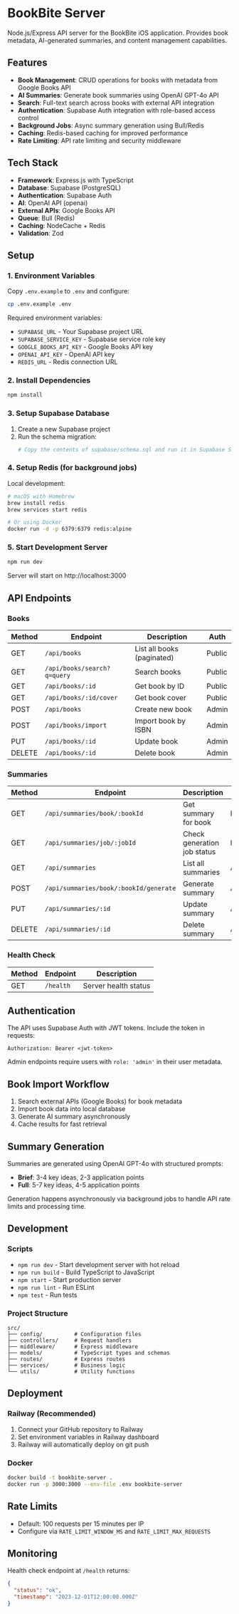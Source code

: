 # BookBite Server

Node.js/Express API server for the BookBite iOS application. Provides book metadata, AI-generated summaries, and content management capabilities.

## Features

- **Book Management**: CRUD operations for books with metadata from Google Books API
- **AI Summaries**: Generate book summaries using OpenAI GPT-4o API
- **Search**: Full-text search across books with external API integration
- **Authentication**: Supabase Auth integration with role-based access control
- **Background Jobs**: Async summary generation using Bull/Redis
- **Caching**: Redis-based caching for improved performance
- **Rate Limiting**: API rate limiting and security middleware

## Tech Stack

- **Framework**: Express.js with TypeScript
- **Database**: Supabase (PostgreSQL)
- **Authentication**: Supabase Auth
- **AI**: OpenAI API (openai)
- **External APIs**: Google Books API
- **Queue**: Bull (Redis)
- **Caching**: NodeCache + Redis
- **Validation**: Zod

## Setup

### 1. Environment Variables

Copy `.env.example` to `.env` and configure:

```bash
cp .env.example .env
```

Required environment variables:
- `SUPABASE_URL` - Your Supabase project URL
- `SUPABASE_SERVICE_KEY` - Supabase service role key
- `GOOGLE_BOOKS_API_KEY` - Google Books API key
- `OPENAI_API_KEY` - OpenAI API key
- `REDIS_URL` - Redis connection URL

### 2. Install Dependencies

```bash
npm install
```

### 3. Setup Supabase Database

1. Create a new Supabase project
2. Run the schema migration:
   ```bash
   # Copy the contents of supabase/schema.sql and run it in Supabase SQL editor
   ```

### 4. Setup Redis (for background jobs)

Local development:
```bash
# macOS with Homebrew
brew install redis
brew services start redis

# Or using Docker
docker run -d -p 6379:6379 redis:alpine
```

### 5. Start Development Server

```bash
npm run dev
```

Server will start on http://localhost:3000

## API Endpoints

### Books

| Method | Endpoint | Description | Auth |
|--------|----------|-------------|------|
| GET | `/api/books` | List all books (paginated) | Public |
| GET | `/api/books/search?q=query` | Search books | Public |
| GET | `/api/books/:id` | Get book by ID | Public |
| GET | `/api/books/:id/cover` | Get book cover | Public |
| POST | `/api/books` | Create new book | Admin |
| POST | `/api/books/import` | Import book by ISBN | Admin |
| PUT | `/api/books/:id` | Update book | Admin |
| DELETE | `/api/books/:id` | Delete book | Admin |

### Summaries

| Method | Endpoint | Description | Auth |
|--------|----------|-------------|------|
| GET | `/api/summaries/book/:bookId` | Get summary for book | Public |
| GET | `/api/summaries/job/:jobId` | Check generation job status | Public |
| GET | `/api/summaries` | List all summaries | Admin |
| POST | `/api/summaries/book/:bookId/generate` | Generate summary | Admin |
| PUT | `/api/summaries/:id` | Update summary | Admin |
| DELETE | `/api/summaries/:id` | Delete summary | Admin |

### Health Check

| Method | Endpoint | Description |
|--------|----------|-------------|
| GET | `/health` | Server health status |

## Authentication

The API uses Supabase Auth with JWT tokens. Include the token in requests:

```
Authorization: Bearer <jwt-token>
```

Admin endpoints require users with `role: 'admin'` in their user metadata.

## Book Import Workflow

1. Search external APIs (Google Books) for book metadata
2. Import book data into local database
3. Generate AI summary asynchronously
4. Cache results for fast retrieval

## Summary Generation

Summaries are generated using OpenAI GPT-4o with structured prompts:
- **Brief**: 3-4 key ideas, 2-3 application points
- **Full**: 5-7 key ideas, 4-5 application points

Generation happens asynchronously via background jobs to handle API rate limits and processing time.

## Development

### Scripts

- `npm run dev` - Start development server with hot reload
- `npm run build` - Build TypeScript to JavaScript
- `npm start` - Start production server
- `npm run lint` - Run ESLint
- `npm test` - Run tests

### Project Structure

```
src/
├── config/          # Configuration files
├── controllers/     # Request handlers
├── middleware/      # Express middleware
├── models/          # TypeScript types and schemas
├── routes/          # Express routes
├── services/        # Business logic
└── utils/           # Utility functions
```

## Deployment

### Railway (Recommended)

1. Connect your GitHub repository to Railway
2. Set environment variables in Railway dashboard
3. Railway will automatically deploy on git push

### Docker

```bash
docker build -t bookbite-server .
docker run -p 3000:3000 --env-file .env bookbite-server
```

## Rate Limits

- Default: 100 requests per 15 minutes per IP
- Configure via `RATE_LIMIT_WINDOW_MS` and `RATE_LIMIT_MAX_REQUESTS`

## Monitoring

Health check endpoint at `/health` returns:
```json
{
  "status": "ok",
  "timestamp": "2023-12-01T12:00:00.000Z"
}
```